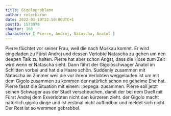```yaml
---
title: Gigoloprobleme
author: roterbaron
date: 2022-01-19T22:50:00UTC+1
postID: 1573970
chapter: 163
characters: [ Pierre, Andrej, Natascha, Anatol ]
---
```

Pierre flüchtet vor seiner Frau, weil die nach Moskau kommt. Er wird eingeladen zu Fürst Andrej und dessen Verlobte Natascha zu gehen um nen deepen Talk zu halten. Pierre hat aber schon Angst, dass die Hose zum Zelt wird wenn er Natascha sieht. Dann fährt der Gigoloschwager Anatol im Schlitten vorbei und hat die Haare schön. Suddenly zusammen mit Natascha im Zimmer weil die vor ihrem Verlobten weggelaufen ist um mit dem Gigolo zusammen zu kommen der natürlich schon ne geheime Ehe hat. Pierre fasst die Situation mit einem: :pepega: zusammen. Pierre soll jetzt seinen Schwager aus der Stadt verscheuchen, damit der bei nem Duell mit Fürst Andrej dem Exverlobten nicht den kürzeren zieht. der Gigolo macht natürlich gigolo dinge und ist erstmal nicht auffindbar und meldet sich nicht. Der Rest ist so wemmen gebrabbel. 